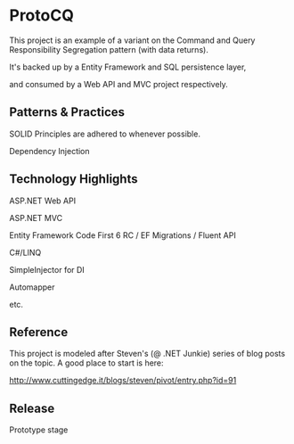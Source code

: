 ProtoCQ
=======
This project is an example of a variant on the Command and Query Responsibility Segregation pattern (with data returns).

It's backed up by a Entity Framework and SQL persistence layer,

and consumed by a Web API and MVC project respectively.


Patterns & Practices
--------------------
SOLID Principles are adhered to whenever possible.

Dependency Injection


Technology Highlights
---------------------
ASP.NET Web API

ASP.NET MVC

Entity Framework Code First 6 RC / EF Migrations / Fluent API

C#/LINQ

SimpleInjector for DI

Automapper

etc.


Reference
---------
This project is modeled after Steven's (@ .NET Junkie) series of blog posts on the topic. A good place to start is here:

http://www.cuttingedge.it/blogs/steven/pivot/entry.php?id=91


Release
-------
Prototype stage
